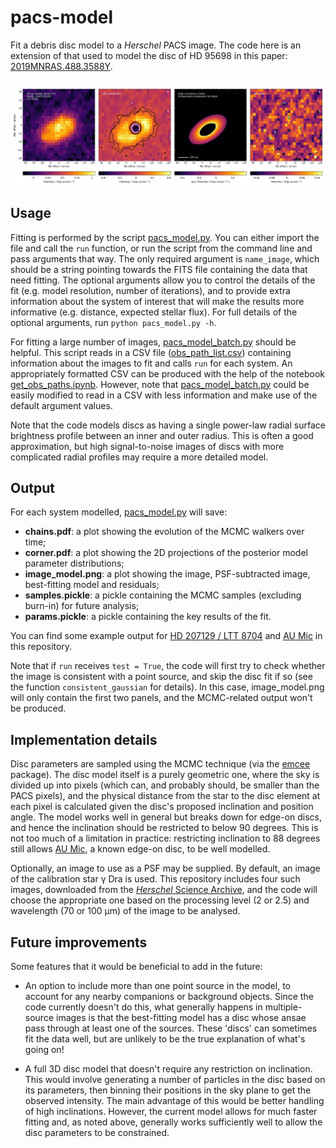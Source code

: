 # pacs-model

Fit a debris disc model to a *Herschel* PACS image. The code here is an extension of that used to model the disc of HD 95698 in this paper: [2019MNRAS.488.3588Y](https://ui.adsabs.harvard.edu/abs/2019MNRAS.488.3588Y/abstract).

![Modelling results for HD 207129](examples/LTT%208704/image_model.png)

## Usage

Fitting is performed by the script [pacs_model.py](pacs_model.py). You can either import the file and call the `run` function, or run the script from the command line and pass arguments that way. The only required argument is `name_image`, which should be a string pointing towards the FITS file containing the data that need fitting. The optional arguments allow you to control the details of the fit (e.g. model resolution, number of iterations), and to provide extra information about the system of interest that will make the results more informative (e.g. distance, expected stellar flux). For full details of the optional arguments, run `python pacs_model.py -h`.

For fitting a large number of images, [pacs_model_batch.py](pacs_model_batch.py) should be helpful. This script reads in a CSV file ([obs_path_list.csv](input/obs_path_list.csv)) containing information about the images to fit and calls `run` for each system. An appropriately formatted CSV can be produced with the help of the notebook [get_obs_paths.ipynb](get_obs_paths.ipynb). However, note that [pacs_model_batch.py](pacs_model_batch.py) could be easily modified to read in a CSV with less information and make use of the default argument values.

Note that the code models discs as having a single power-law radial surface brightness profile between an inner and outer radius. This is often a good approximation, but high signal-to-noise images of discs with more complicated radial profiles may require a more detailed model.


## Output

For each system modelled, [pacs_model.py](pacs_model.py) will save:

- **chains.pdf**: a plot showing the evolution of the MCMC walkers over time;
- **corner.pdf**: a plot showing the 2D projections of the posterior model parameter distributions;
- **image_model.png**: a plot showing the image, PSF-subtracted image, best-fitting model and residuals;
- **samples.pickle**: a pickle containing the MCMC samples (excluding burn-in) for future analysis;
- **params.pickle**: a pickle containing the key results of the fit.

You can find some example output for [HD 207129 / LTT 8704](examples/LTT%208704) and [AU Mic](examples/V*%20AU%20Mic) in this repository.

Note that if `run` receives `test = True`, the code will first try to check whether the image is consistent with a point source, and skip the disc fit if so (see the function `consistent_gaussian` for details). In this case, image_model.png will only contain the first two panels, and the MCMC-related output won't be produced. 


## Implementation details

Disc parameters are sampled using the MCMC technique (via the [emcee](https://emcee.readthedocs.io/en/stable/) package). The disc model itself is a purely geometric one, where the sky is divided up into pixels (which can, and probably should, be smaller than the PACS pixels), and the physical distance from the star to the disc element at each pixel is calculated given the disc's proposed inclination and position angle. The model works well in general but breaks down for edge-on discs, and hence the inclination should be restricted to below 90 degrees. This is not too much of a limitation in practice: restricting inclination to 88 degrees still allows [AU Mic](examples/V*%20AU%20Mic), a known edge-on disc, to be well modelled.

Optionally, an image to use as a PSF may be supplied. By default, an image of the calibration star γ Dra is used. This repository includes four such images, downloaded from the [*Herschel* Science Archive](http://archives.esac.esa.int/hsa/whsa/), and the code will choose the appropriate one based on the processing level (2 or 2.5) and wavelength (70 or 100 μm) of the image to be analysed.


## Future improvements

Some features that it would be beneficial to add in the future:

- An option to include more than one point source in the model, to account for any nearby companions or background objects. Since the code currently doesn't do this, what generally happens in multiple-source images is that the best-fitting model has a disc whose ansae pass through at least one of the sources. These 'discs' can sometimes fit the data well, but are unlikely to be the true explanation of what's going on!

- A full 3D disc model that doesn't require any restriction on inclination. This would involve generating a number of particles in the disc based on its parameters, then binning their positions in the sky plane to get the observed intensity. The main advantage of this would be better handling of high inclinations. However, the current model allows for much faster fitting and, as noted above, generally works sufficiently well to allow the disc parameters to be constrained.
